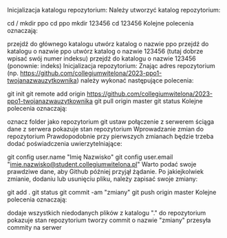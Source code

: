 Inicjalizacja katalogu repozytorium:
Należy utworzyć katalog repozytorium:

cd /
mkdir ppo
cd ppo
mkdir 123456
cd 123456
Kolejne polecenia oznaczają:

przejdź do głównego katalogu
utwórz katalog o nazwie ppo
przejdź do katalogu o nazwie ppo
utwórz katalog o nazwie 123456 (tutaj dobrze wpisać swój numer indeksu)
przejdź do katalogu o nazwie 123456 (ponownie: indeks)
Inicjalizacja repozytorium:
Znając adres repozytorium (np. https://github.com/collegiumwitelona/2023-ppo1-twojanazwauzytkownika) należy wykonać następujące polecenia:

git init
git remote add origin https://github.com/collegiumwitelona/2023-ppo1-twojanazwauzytkownika
git pull origin master
git status
Kolejne polecenia oznaczają:

oznacz folder jako repozytorium git
ustaw połączenie z serwerem
ściąga dane z serwera
pokazuje stan repozytorium
Wprowadzanie zmian do repozytorium
Prawdopodobnie przy pierwszych zmianach będzie trzeba dodać poświadczenia uwierzytelniające:

git config user.name "Imię Nazwisko"
git config user.email "imie.nazwisko@student.collegiumwitelona.pl"
Warto podać swoje prawdziwe dane, aby Github później przyjął żądanie. Po jakiejkolwiek zmianie, dodaniu lub usunięciu pliku, należy zapisać swoje zmiany:

git add .
git status
git commit -am "zmiany"
git push origin master
Kolejne polecenia oznaczają:

dodaje wszystkich niedodanych plików z katalogu "." do repozytorium
pokazuje stan repozytorium
tworzy commit o nazwie "zmiany"
przesyła commity na serwer
